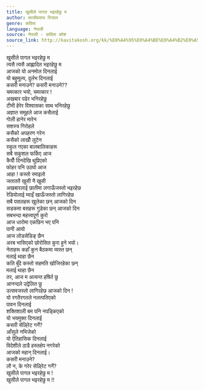 ```yaml
---
title: खुसीले पागल भइरहेछु म
author: कालीप्रसाद रिजाल
genre: कविता
language: नेपाली
source: नेपाली - कविता कोश
source_link: http://kavitakosh.org/kk/%E0%A4%95%E0%A4%BE%E0%A4%B2%E0%A5%80%E0%A4%AA%E0%A5%8D%E0%A4%B0%E0%A4%B8%E0%A4%BE%E0%A4%A6_%E0%A4%B0%E0%A4%BF%E0%A4%9C%E0%A4%BE%E0%A4%B2
---
```


खुसीले पागल भइरहेछु म  
त्यसै त्यसै आह्लादित भइरहेछु म  
आजको यो अनमोल दिनलाई  
यो बहुमूल्य, दुर्लभ दिनलाई  
कसरी मनाउने? कसरी मनाउने??  
चमत्कार भयो, चमत्कार !  
अखबार पढेर भनिरहेछु  
टीभी हेरेर विश्वासका साथ भनिरहेछु  
अज्ञात समूहले आज कसैलाई  
गोली हानेर मारेन  
सशस्त्र गिरोहले  
कसैको अपहरण गरेन  
कसैको लाखौँ लुटेन  
स्कुल गएका बालबालिकाहरू  
सबै सकुशल फर्किए आज  
कैयौँ दिनदेखि थुप्रिएको  
फोहर पनि उठ्यो आज  
आहा ! कस्तो रमाइलो  
जताततै खुसी नै खुसी  
अखबारलाई छातीमा लगाऊँजस्तो भइरहेछ  
रेडियोलाई म्वाइँ खाऊँजस्तो लागिरहेछ  
सबै पसलहरू खुलेका छन् आजको दिन  
सडकमा बसहरू गुडेका छन् आजको दिन  
सबभन्दा महत्त्वपूर्ण कुरो  
आज धारोमा एकछिन भए पनि  
पानी आयो  
आज लोडसेडिङ् छैन  
अरब भासिएको छोरोसित कुरा हुने भयो।  
नेताहरू कहाँ कुन बैठकमा व्यस्त छन्  
मलाई थाहा छैन  
कति बुँदे कस्तो सहमति खोजिरहेका छन्  
मलाई थाहा छैन  
तर, आज म अत्यन्त हषिर्त छु  
आनन्दले उद्वेलित छु  
उत्सवजस्तो लागिरहेछ आजको दिन !  
यो रगतैरगतले नलत्पतिएको  
पावन दिनलाई  
शक्तिशाली बम पनि नपड्किएको  
यो भयमुक्त दिनलाई  
कसरी सेल्रि्रेट गर्ने?  
आँसुले नभिजेको  
यो ऐतिहासिक दिनलाई  
विदेशीले ठाडै हस्तक्षेप नगरेको  
आजको महान् दिनलाई।  
कसरी मनाउने?  
लौ न, के गरेर सेल्रि्रेट गर्ने?  
खुसीले पागल भइरहेछु म !  
खुसीले पागल भइरहेछु म !!
